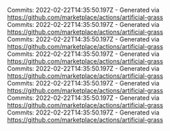 Commits: 2022-02-22T14:35:50.197Z - Generated via https://github.com/marketplace/actions/artificial-grass
<br>
Commits: 2022-02-22T14:35:50.197Z - Generated via https://github.com/marketplace/actions/artificial-grass
<br>
Commits: 2022-02-22T14:35:50.197Z - Generated via https://github.com/marketplace/actions/artificial-grass
<br>
Commits: 2022-02-22T14:35:50.197Z - Generated via https://github.com/marketplace/actions/artificial-grass
<br>
Commits: 2022-02-22T14:35:50.197Z - Generated via https://github.com/marketplace/actions/artificial-grass
<br>
Commits: 2022-02-22T14:35:50.197Z - Generated via https://github.com/marketplace/actions/artificial-grass
<br>
Commits: 2022-02-22T14:35:50.197Z - Generated via https://github.com/marketplace/actions/artificial-grass
<br>
Commits: 2022-02-22T14:35:50.197Z - Generated via https://github.com/marketplace/actions/artificial-grass
<br>
